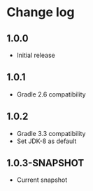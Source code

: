 # Change log

## 1.0.0
* Initial release

## 1.0.1
* Gradle 2.6 compatibility

## 1.0.2
* Gradle 3.3 compatibility
* Set JDK-8 as default

## 1.0.3-SNAPSHOT
* Current snapshot
